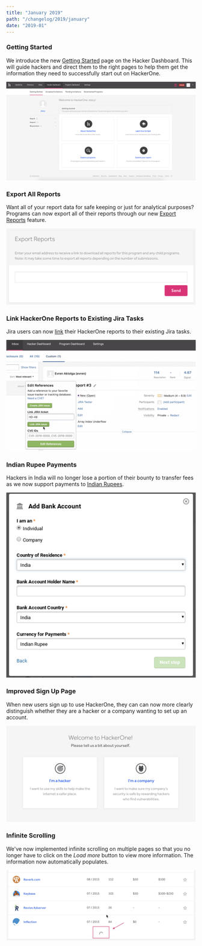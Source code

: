 ```yaml
---
title: "January 2019"
path: "/changelog/2019/january"
date: "2019-01"
---
```


### Getting Started
We introduce the new [Getting Started](/hackers/hacker-dashboard.html) page on the Hacker Dashboard. This will guide hackers and direct them to the right pages to help them get the information they need to successfully start out on HackerOne.

![getting started](./images/jan_2019_getting_started.png)

### Export All Reports
Want all of your report data for safe keeping or just for analytical purposes? Programs can now export all of their reports through our new [Export Reports](/programs/export-reports.html) feature.  

![export reports](./images/jan_2019_export_reports.png)

### Link HackerOne Reports to Existing Jira Tasks
Jira users can now [link](/programs/jira-integration.html) their HackerOne reports to their existing Jira tasks.

![linking HackerOne to Jira](./images/jan_2019_link_jira.png)

### Indian Rupee Payments
Hackers in India will no longer lose a portion of their bounty to transfer fees as we now support payments to [Indian Rupees](https://hackerone.com/blog/Introducing-Indian-Rupee-payments-Cheaper-and-faster-bank-transfers).

![adding Indian Rupee](./images/jan_2019_indian_rupee.png)

### Improved Sign Up Page
When new users sign up to use HackerOne, they can can now more clearly distinguish whether they are a hacker or a company wanting to set up an account.  

![sign up branching page](./images/jan_2019_signup.png)

### Infinite Scrolling
We've now implemented infinite scrolling on multiple pages so that you no longer have to click on the <i>Load more</i> button to view more information. The information now automatically populates. 

![infinite scrolling](./images/jan_2019_infitine_scrolling.png)
